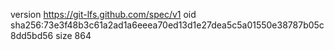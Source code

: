 version https://git-lfs.github.com/spec/v1
oid sha256:73e3f48b3c61a2ad1a6eeea70ed13d1e27dea5c5a01550e38787b05c8dd5bd56
size 864
